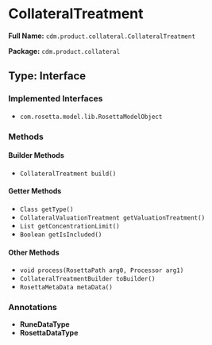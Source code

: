 # CollateralTreatment

**Full Name:** `cdm.product.collateral.CollateralTreatment`

**Package:** `cdm.product.collateral`

## Type: Interface

### Implemented Interfaces

- `com.rosetta.model.lib.RosettaModelObject`

### Methods

#### Builder Methods

- `CollateralTreatment build()`

#### Getter Methods

- `Class getType()`
- `CollateralValuationTreatment getValuationTreatment()`
- `List getConcentrationLimit()`
- `Boolean getIsIncluded()`

#### Other Methods

- `void process(RosettaPath arg0, Processor arg1)`
- `CollateralTreatmentBuilder toBuilder()`
- `RosettaMetaData metaData()`

### Annotations

- **RuneDataType**
- **RosettaDataType**

